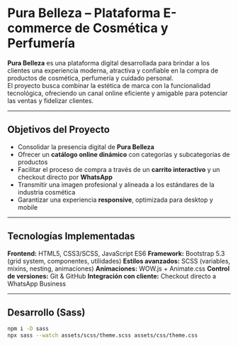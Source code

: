 # Pura Belleza – Plataforma E-commerce de Cosmética y Perfumería

**Pura Belleza** es una plataforma digital desarrollada para brindar a los clientes una experiencia moderna, atractiva y confiable en la compra de productos de cosmética, perfumería y cuidado personal.  
El proyecto busca combinar la estética de marca con la funcionalidad tecnológica, ofreciendo un canal online eficiente y amigable para potenciar las ventas y fidelizar clientes.

---

## Objetivos del Proyecto

- Consolidar la presencia digital de **Pura Belleza**
- Ofrecer un **catálogo online dinámico** con categorías y subcategorías de productos
- Facilitar el proceso de compra a través de un **carrito interactivo** y un checkout directo por **WhatsApp**
- Transmitir una imagen profesional y alineada a los estándares de la industria cosmética
- Garantizar una experiencia **responsive**, optimizada para desktop y mobile

---

##  Tecnologías Implementadas

**Frontend:** HTML5, CSS3/SCSS, JavaScript ES6
**Framework:** Bootstrap 5.3 (grid system, componentes, utilidades)
**Estilos avanzados:** SCSS (variables, mixins, nesting, animaciones)
**Animaciones:** WOW.js + Animate.css
**Control de versiones:** Git & GitHub
**Integración con cliente:** Checkout directo a WhatsApp Business

---

## Desarrollo (Sass)
```bash
npm i -D sass
npx sass --watch assets/scss/theme.scss assets/css/theme.css
